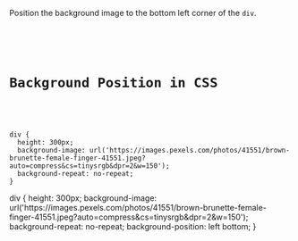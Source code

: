 Position the background image to the bottom left corner of the `div`.

<Editor lang="css" type="exercise">
<code>
<panel lang="html">
<div>
  <h1>Background Position in CSS</h1>
</div>
</panel>
<panel lang="css">
div {
  height: 300px;
  background-image: url('https://images.pexels.com/photos/41551/brown-brunette-female-finger-41551.jpeg?auto=compress&cs=tinysrgb&dpr=2&w=150');
  background-repeat: no-repeat;
}
</panel>
</code>

<solution>
div {
  height: 300px;
  background-image: url('https://images.pexels.com/photos/41551/brown-brunette-female-finger-41551.jpeg?auto=compress&cs=tinysrgb&dpr=2&w=150');
  background-repeat: no-repeat;
  background-position: left bottom;
}
</solution>
</Editor>